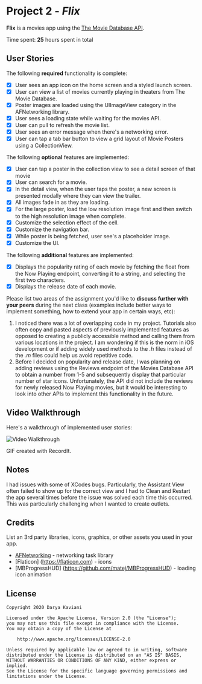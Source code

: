 # Project 2 - *Flix*

**Flix** is a movies app using the [The Movie Database API](http://docs.themoviedb.apiary.io/#).

Time spent: **25** hours spent in total

## User Stories

The following **required** functionality is complete:

- [x] User sees an app icon on the home screen and a styled launch screen.
- [x] User can view a list of movies currently playing in theaters from The Movie Database.
- [x] Poster images are loaded using the UIImageView category in the AFNetworking library.
- [x] User sees a loading state while waiting for the movies API.
- [x] User can pull to refresh the movie list.
- [x] User sees an error message when there's a networking error.
- [x] User can tap a tab bar button to view a grid layout of Movie Posters using a CollectionView.

The following **optional** features are implemented:

- [x] User can tap a poster in the collection view to see a detail screen of that movie
- [x] User can search for a movie.
- [x] In the detail view, when the user taps the poster, a new screen is presented modally where they can view the trailer.
- [x] All images fade in as they are loading.
- [x] For the large poster, load the low resolution image first and then switch to the high resolution image when complete.
- [x] Customize the selection effect of the cell.
- [x] Customize the navigation bar.
- [x] While poster is being fetched, user see's a placeholder image.
- [x] Customize the UI.

The following **additional** features are implemented:

- [x] Displays the popularity rating of each movie by fetching the float from the Now Playing endpoint, converting it to a string, and selecting the first two characters.
- [x] Displays the release date of each movie.

Please list two areas of the assignment you'd like to **discuss further with your peers** during the next class (examples include better ways to implement something, how to extend your app in certain ways, etc):

1. I noticed there was a lot of overlapping code in my project. Tutorials also often copy and pasted aspects of previously implemented features as opposed to creating a publicly accessible method and calling them from various locations in the project. I am wondering if this is the norm in iOS development or if adding widely used methods to the *.h* files instead of the *.m* files could help us avoid repetitive code.
2. Before I decided on popularity and release date, I was planning on adding reviews using the Reviews endpoint of the Movies Database API to obtain a number from 1-5 and subsequently display that particular number of star icons. Unfortunately, the API did not include the reviews for newly released Now Playing movies, but it would be interesting to look into other APIs to implement this functionality in the future.

## Video Walkthrough

Here's a walkthrough of implemented user stories:

<img src='http://g.recordit.co/XaFTn88OjR.gif' title='Video Walkthrough' width='' alt='Video Walkthrough' />

GIF created with RecordIt.

## Notes

I had issues with some of XCodes bugs. Particularly, the Assistant View often failed to show up for the correct view and I had to Clean and Restart the app several times before the issue was solved each time this occurred. This was particularly challenging when I wanted to create outlets.

## Credits

List an 3rd party libraries, icons, graphics, or other assets you used in your app.

- [AFNetworking](https://github.com/AFNetworking/AFNetworking) - networking task library
- [Flaticon] (https://flaticon.com) - icons
- [MBProgressHUD] (https://github.com/matej/MBProgressHUD) - loading icon animation

## License

    Copyright 2020 Darya Kaviani

    Licensed under the Apache License, Version 2.0 (the "License");
    you may not use this file except in compliance with the License.
    You may obtain a copy of the License at

        http://www.apache.org/licenses/LICENSE-2.0

    Unless required by applicable law or agreed to in writing, software
    distributed under the License is distributed on an "AS IS" BASIS,
    WITHOUT WARRANTIES OR CONDITIONS OF ANY KIND, either express or implied.
    See the License for the specific language governing permissions and
    limitations under the License.
